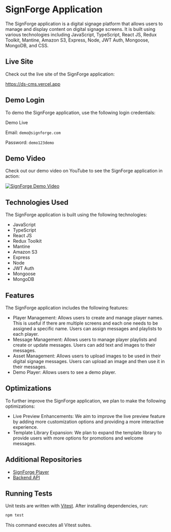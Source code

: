 # SignForge Application

The SignForge application is a digital signage platform that allows users to manage and display content on digital signage screens. It is built using various technologies including JavaScript, TypeScript, React JS, Redux Toolkit, Mantine, Amazon S3, Express, Node, JWT Auth, Mongoose, MongoDB, and CSS.

## Live Site

Check out the live site of the SignForge application:

https://ds-cms.vercel.app

## Demo Login

To demo the SignForge application, use the following login credentials:

Demo Live

Email: `demo@signforge.com`

Password: `demo123demo`

## Demo Video

Check out our demo video on YouTube to see the SignForge application in action:

[![SignForge Demo Video](https://img.youtube.com/vi/9J8c4i8WAe8/0.jpg)](https://www.youtube.com/watch?v=9J8c4i8WAe8) 


## Technologies Used

The SignForge application is built using the following technologies:

- JavaScript
- TypeScript
- React JS
- Redux Toolkit
- Mantine
- Amazon S3
- Express
- Node
- JWT Auth
- Mongoose
- MongoDB

## Features

The SignForge application includes the following features:

- Player Management: Allows users to create and manage player names. This is useful if there are multiple screens and each one needs to be assigned a specific name. Users can assign messages and playlists to each player.
- Message Management: Allows users to manage player playlists and create or update messages. Users can add text and images to their messages.
- Asset Management: Allows users to upload images to be used in their digital signage messages. Users can upload an image and then use it in their messages.
- Demo Player: Allows users to see a demo player.

## Optimizations

To further improve the SignForge application, we plan to make the following optimizations:

- Live Preview Enhancements: We aim to improve the live preview feature by adding more customization options and providing a more interactive experience.
- Template Library Expansion: We plan to expand the template library to provide users with more options for promotions and welcome messages.


## Additional Repositories

- [SignForge Player](https://github.com/alexrobinett/SignForge-Player)
- [Backend API](https://github.com/alexrobinett/SignForge-Backend-API)

## Running Tests

Unit tests are written with [Vitest](https://vitest.dev/). After installing
dependencies, run:

```bash
npm test
```

This command executes all Vitest suites.
